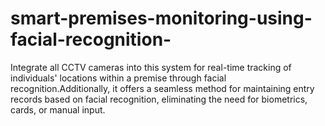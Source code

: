 # smart-premises-monitoring-using-facial-recognition-
Integrate all CCTV cameras into this system for real-time tracking of individuals' locations within a premise through facial recognition.Additionally, it offers a seamless method for maintaining entry records based on facial recognition, eliminating the need for biometrics, cards, or manual input.
